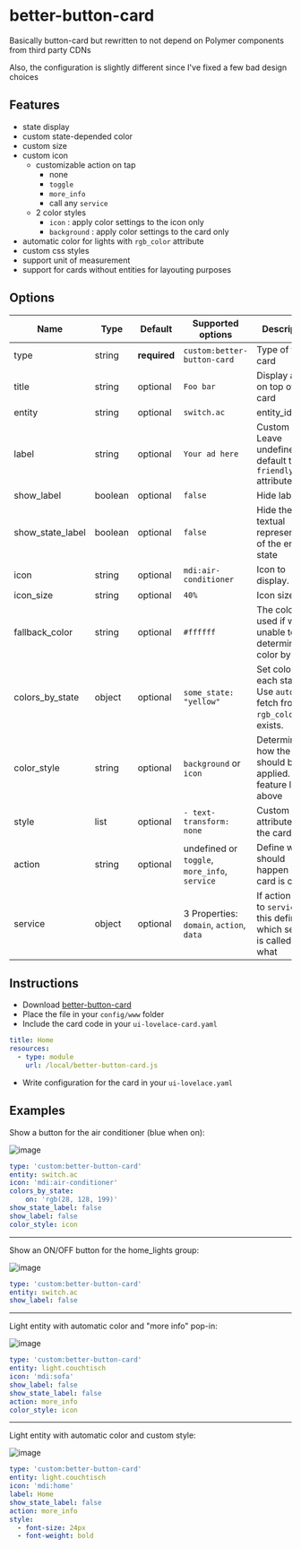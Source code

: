 # better-button-card
Basically button-card but rewritten to not depend on Polymer components from third party CDNs

Also, the configuration is slightly different since I've fixed a few bad design choices


## Features
  - state display
  - custom state-depended color
  - custom size
  - custom icon
    - customizable action on tap
       - none
       - `toggle`
       - `more_info`
       - call any `service`
    - 2 color styles
      - `icon` : apply color settings to the icon only
      - `background` : apply color settings to the card only
  - automatic color for lights with `rgb_color` attribute
  - custom css styles
  - support unit of measurement
  - support for cards without entities for layouting purposes


## Options

| Name | Type | Default | Supported options  | Description
| ---- | ---- | ------- | --------- | -----------
| type | string | **required** | `custom:better-button-card` | Type of the card
| title | string | optional | `Foo bar` | Display a title on top of the card
| entity | string | optional | `switch.ac` | entity_id
| label | string | optional | `Your ad here` | Custom label. Leave undefined to default to `friendly_name` attribute
| show_label | boolean | optional | `false` | Hide label
| show_state_label | boolean | optional | `false` | Hide the textual representation of the entity state
| icon | string | optional | `mdi:air-conditioner` | Icon to display.
| icon_size | string | optional | `40%` | Icon size.
| fallback_color | string | optional | `#ffffff` | The color used if we're unable to determine the color by state.
| colors_by_state | object | optional | `some_state: "yellow"` | Set colors for each state. Use `auto` to fetch from `rgb_color` if it exists.
| color_style | string | optional | `background` or `icon` | Determines how the color should be applied. See feature list above
| style | list | optional | `- text-transform: none` | Custom css attributes for the card
| action | string | optional | undefined or `toggle`, `more_info`, `service` | Define what should happen if the card is clicked
| service | object | optional | 3 Properties: `domain`, `action`, `data` | If action is set to `service`, this defines which service is called with what

## Instructions

* Download [better-button-card](https://raw.githubusercontent.com/hypfer/better-button-card/master/better-button-card.js)
* Place the file in your `config/www` folder
* Include the card code in your `ui-lovelace-card.yaml`
```yaml
title: Home
resources:
  - type: module
    url: /local/better-button-card.js
```
* Write configuration for the card in your `ui-lovelace.yaml`

## Examples

Show a button for the air conditioner (blue when on):

![image](https://user-images.githubusercontent.com/974410/50576922-9e58be80-0e1c-11e9-8ea1-cecb5a0cff73.png)

```yaml
type: 'custom:better-button-card'
entity: switch.ac
icon: 'mdi:air-conditioner'
colors_by_state:
    on: 'rgb(28, 128, 199)'
show_state_label: false
show_label: false
color_style: icon
```
---

Show an ON/OFF button for the home_lights group:

![image](https://user-images.githubusercontent.com/974410/50577074-ab2ae180-0e1f-11e9-8d25-4cd658efb905.png)
```yaml
type: 'custom:better-button-card'
entity: switch.ac
show_label: false
```
---

Light entity with automatic color and "more info" pop-in:

![image](https://user-images.githubusercontent.com/974410/50577085-e7f6d880-0e1f-11e9-8197-79db663ca3f1.png)
```yaml
type: 'custom:better-button-card'
entity: light.couchtisch
icon: 'mdi:sofa'
show_label: false
show_state_label: false
action: more_info
color_style: icon
```
---

Light entity with automatic color and custom style:

![image](https://user-images.githubusercontent.com/974410/50577100-4a4fd900-0e20-11e9-915d-6ac289257531.png)
```yaml
type: 'custom:better-button-card'
entity: light.couchtisch
icon: 'mdi:home'
label: Home
show_state_label: false
action: more_info
style:
  - font-size: 24px
  - font-weight: bold
```